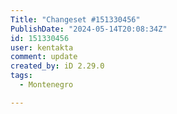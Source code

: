 ```yaml
---
Title: "Changeset #151330456"
PublishDate: "2024-05-14T20:08:34Z"
id: 151330456
user: kentakta
comment: update
created_by: iD 2.29.0
tags:
  - Montenegro

---
```

